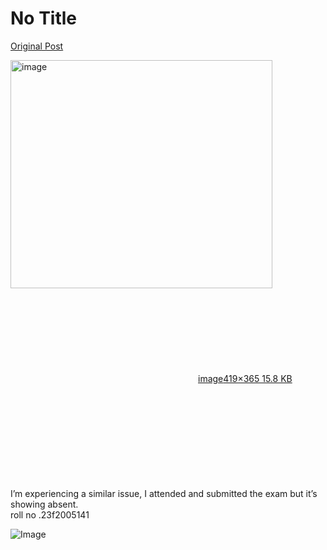 # No Title

[Original Post](https://discourse.onlinedegree.iitm.ac.in/t/169369/14)

<p><div class="lightbox-wrapper"><a class="lightbox" href="https://europe1.discourse-cdn.com/flex013/uploads/iitm/original/3X/5/4/5462f6fb7e5359b6b11a6a5ca8235b3bcf597dff.png" data-download-href="/uploads/short-url/c2w8AFazZvBwwZu5klOKfcpdaPl.png?dl=1" title="image" rel="noopener nofollow ugc"><img src="https://europe1.discourse-cdn.com/flex013/uploads/iitm/original/3X/5/4/5462f6fb7e5359b6b11a6a5ca8235b3bcf597dff.png" alt="image" data-base62-sha1="c2w8AFazZvBwwZu5klOKfcpdaPl" width="419" height="365"><div class="meta"><svg class="fa d-icon d-icon-far-image svg-icon" aria-hidden="true"><use href="#far-image"></use></svg><span class="filename">image</span><span class="informations">419×365 15.8 KB</span><svg class="fa d-icon d-icon-discourse-expand svg-icon" aria-hidden="true"><use href="#discourse-expand"></use></svg></div></a></div><br>
I’m experiencing a similar issue, I attended and submitted the exam but it’s showing absent.<br>
roll no .23f2005141</p>

![Image](https://europe1.discourse-cdn.com/flex013/uploads/iitm/original/3X/5/4/5462f6fb7e5359b6b11a6a5ca8235b3bcf597dff.png)